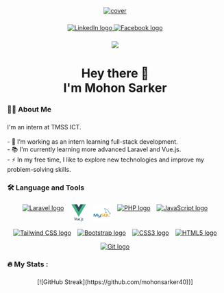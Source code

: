 <div align="center">
  <a href="https://ibb.co.com/X76kV9f">
    <img src="https://i.ibb.co.com/0C1VQkp/cover.png" alt="cover" border="0">
  </a>
</div>

###

<div align="center">
  <a href="https://www.linkedin.com/in/mohonsarker/" target="_blank">
    <img src="https://img.shields.io/static/v1?message=LinkedIn&logo=linkedin&label=&color=0077B5&logoColor=white&labelColor=&style=for-the-badge" height="25" alt="LinkedIn logo" />
  </a>
  <a href="https://www.facebook.com/mohonsarker4/" target="_blank">
    <img src="https://img.shields.io/static/v1?message=Facebook&logo=facebook&label=&color=1877F2&logoColor=white&labelColor=&style=for-the-badge" height="25" alt="Facebook logo" />
  </a>
</div>

###

<div align="center">
  <img src="https://visitor-badge.laobi.icu/badge?page_id=mohonsarker.mohonsarker" />
</div>

###

<h1 align="center">Hey there 👋 <br> I'm Mohon Sarker</h1>

###

<h3 align="left">👩‍💻 About Me</h3>

###

<p align="left">I'm an intern at TMSS ICT.<br><br>- 🔭 I’m working as an intern learning full-stack development.<br>- 📚 I'm currently learning more advanced Laravel and Vue.js.<br>- ⚡ In my free time, I like to explore new technologies and improve my problem-solving skills.</p>

###

<h3 align="left">🛠 Language and Tools</h3>

###

<div align="center" style="display: flex; flex-wrap: wrap; gap: 15px; justify-content: center;">
  <a href="https://laravel.com/" target="_blank" rel="noreferrer" style="outline: none;">
    <img src="https://cdn.jsdelivr.net/gh/devicons/devicon/icons/laravel/laravel-original.svg" height="40" alt="Laravel logo" />
  </a>
  <a href="https://vuejs.org/" target="_blank" rel="noreferrer" style="outline: none;">
    <img src="https://raw.githubusercontent.com/devicons/devicon/master/icons/vuejs/vuejs-original-wordmark.svg" height="40" alt="Vue.js logo" />
  </a>
  <a href="https://www.mysql.com/" target="_blank" rel="noreferrer" style="outline: none;">
    <img src="https://raw.githubusercontent.com/devicons/devicon/master/icons/mysql/mysql-original-wordmark.svg" height="40" alt="MySQL logo" />
  </a>
  <a href="https://www.php.net/" target="_blank" rel="noreferrer" style="outline: none;">
    <img src="https://cdn.jsdelivr.net/gh/devicons/devicon/icons/php/php-original.svg" height="40" alt="PHP logo" />
  </a>
  <a href="https://developer.mozilla.org/docs/Web/JavaScript" target="_blank" rel="noreferrer" style="outline: none;">
    <img src="https://cdn.jsdelivr.net/gh/devicons/devicon/icons/javascript/javascript-original.svg" height="40" alt="JavaScript logo" />
  </a>
  <a href="https://tailwindcss.com/" target="_blank" rel="noreferrer" style="outline: none;">
    <img src="https://www.vectorlogo.zone/logos/tailwindcss/tailwindcss-icon.svg" height="40" alt="Tailwind CSS logo" />
  </a>
  <a href="https://getbootstrap.com/" target="_blank" rel="noreferrer" style="outline: none;">
    <img src="https://cdn.jsdelivr.net/gh/devicons/devicon/icons/bootstrap/bootstrap-original.svg" height="40" alt="Bootstrap logo" />
  </a>
  <a href="https://developer.mozilla.org/docs/Web/CSS" target="_blank" rel="noreferrer" style="outline: none;">
    <img src="https://cdn.jsdelivr.net/gh/devicons/devicon/icons/css3/css3-original.svg" height="40" alt="CSS3 logo" />
  </a>
  <a href="https://developer.mozilla.org/docs/Web/HTML" target="_blank" rel="noreferrer" style="outline: none;">
    <img src="https://cdn.jsdelivr.net/gh/devicons/devicon/icons/html5/html5-original.svg" height="40" alt="HTML5 logo" />
  </a>
  <a href="https://git-scm.com/" target="_blank" rel="noreferrer" style="outline: none;">
    <img src="https://cdn.jsdelivr.net/gh/devicons/devicon/icons/git/git-original.svg" height="40" alt="Git logo" />
  </a>
</div>

###

<h3 align="left">🔥 My Stats :</h3>

###

<div align="center">
[![GitHub Streak](https://github.com/mohonsarker40))]</div>
